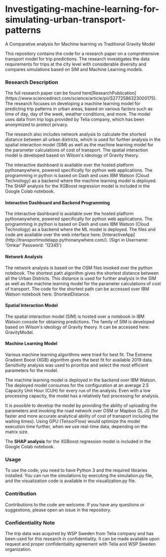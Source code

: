 # Investigating-machine-learning-for-simulating-urban-transport-patterns
A Comparative analysis for Machine learning vs Traditional Gravity Model

This repository contains the code for a research paper on a comprehensive transport model for trip predictions. The research investigates the data requirements for trips at the city level with considerable diversity and compares simulations based on SIM and Machine Learning models.

<h3>Research Description</h3>
The full research paper can be found here[ResearchPublication](https://www.sciencedirect.com/science/article/pii/S2772586323000175). The research focuses on developing a machine learning model for predicting trip patterns in urban areas, based on various factors such as time of day, day of the week, weather conditions, and more. The model uses data from trip logs provided by Telia company, which has been anonymized to protect privacy.

The research also includes network analysis to calculate the shortest distance between all urban districts, which is used for further analysis in the spatial interaction model (SIM) as well as the machine learning model for the parameter calculations of cost of transport. The spatial interaction model is developed based on Wilson's ideology of Gravity theory.

The interactive dashboard is available over the hosted platform pythonanywhere, powered specifically for python web applications. The programming in python is based on Dash and uses IBM Watson (Cloud Technology) as a backend where the machine learning model is deployed. The SHAP analysis for the XGBoost regression model is included in the Google Colab notebook.

<h4>Interactive Dashboard and Backend Programming</h4>
The interactive dashboard is available over the hosted platform pythonanywhere, powered specifically for python web applications. The programming in python is based on Dash and uses IBM Watson (Cloud Technology) as a backend where the ML model is deployed. The files and code are available over the web interface here: [InteractiveApp](http://transportmodelapp.pythonanywhere.com/). (Sign in Username: 'Omkar'  Password: '12345')

<h4>Network Analysis</h4>
The network analysis is based on the OSM files invoked over the python notebook. The shortest path algorithm gives the shortest distance between all the Urban Districts. This distance is used for further analysis in the SIM as well as the machine learning model for the parameter calculations of cost of transport. The code for the shortest path can be accessed over IBM Watson notebook here: ShortestDistance.

<h4>Spatial Interaction Model</h4>
The spatial interaction model (SIM) is hosted over a notebook in IBM Watson console for obtaining predictions. The family of SIM is developed based on Wilson's ideology of Gravity theory. It can be accessed here: GravityModel.

<h4>Machine Learning Model</h4>
Various machine learning algorithms were tried for best fit. The Extreme Gradient Boost (XGB) algorithm gives the best fit for available 2019 data. Sensitivity analysis was used to prioritize and select the most efficient parameters for the model.

The machine learning model is deployed in the backend over IBM Watson. The deployed model consumes for the configuration at an average 2.5 Capacity Unit Hour (CUH) for every run of the analysis. Even with a low processing capacity, the model has a relatively fast processing for analysis.

It is possible to develop the model by providing the ability of uploading the parameters and invoking the road network over OSM or Mapbox GL JS (for faster and more accurate analytical ability of cost of transport including the waiting times). Using GPU (TensorFlow) would optimize the model execution time further, when we use real-time data, depending on the matrix size.

The **SHAP analysis** for the XGBoost regression model is included in the Google Colab notebook.

<h3>Usage</h3>
To use the code, you need to have Python 3 and the required libraries installed. You can run the simulations by executing the simulation.py file, and the visualization code is available in the visualization.py file.

<h3>Contribution</h3>
Contributions to the code are welcome. If you have any questions or suggestions, please open an issue in the repository.

<h3>Confidentiality Note</h3>
The trip data was acquired by WSP Sweden from Telia company and has been used for this research in confidentiality. It can be made available upon request and proper confidentiality agreement with Telia and WSP Sweden organization.
